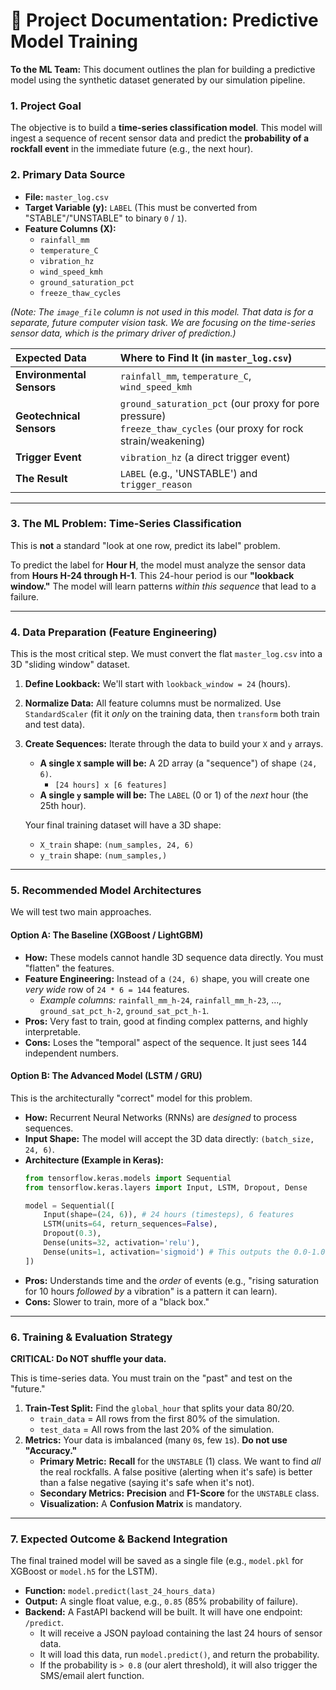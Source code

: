 # 📄 Project Documentation: Predictive Model Training

**To the ML Team:** This document outlines the plan for building a predictive model using the synthetic dataset generated by our simulation pipeline.

### 1. Project Goal

The objective is to build a **time-series classification model**. This model will ingest a sequence of recent sensor data and predict the **probability of a rockfall event** in the immediate future (e.g., the next hour).

### 2. Primary Data Source

* **File:** `master_log.csv`
* **Target Variable (y):** `LABEL` (This must be converted from "STABLE"/"UNSTABLE" to binary `0` / `1`).
* **Feature Columns (X):**
    * `rainfall_mm`
    * `temperature_C`
    * `vibration_hz`
    * `wind_speed_kmh`
    * `ground_saturation_pct`
    * `freeze_thaw_cycles`

*(Note: The `image_file` column is not used in this model. That data is for a separate, future computer vision task. We are focusing on the time-series sensor data, which is the primary driver of prediction.)*

| Expected Data | Where to Find It (in `master_log.csv`) |
| :--- | :--- |
| **Environmental Sensors** | `rainfall_mm`, `temperature_C`, `wind_speed_kmh` |
| **Geotechnical Sensors** | `ground_saturation_pct` (our proxy for pore pressure) <br> `freeze_thaw_cycles` (our proxy for rock strain/weakening) |
| **Trigger Event** | `vibration_hz` (a direct trigger event) |
| **The Result** | `LABEL` (e.g., 'UNSTABLE') and `trigger_reason` |

---

### 3. The ML Problem: Time-Series Classification

This is **not** a standard "look at one row, predict its label" problem.

To predict the label for **Hour H**, the model must analyze the sensor data from **Hours H-24 through H-1**. This 24-hour period is our **"lookback window."** The model will learn patterns *within this sequence* that lead to a failure.

---

### 4. Data Preparation (Feature Engineering)

This is the most critical step. We must convert the flat `master_log.csv` into a 3D "sliding window" dataset.

1.  **Define Lookback:** We'll start with `lookback_window = 24` (hours).
2.  **Normalize Data:** All feature columns must be normalized. Use `StandardScaler` (fit it *only* on the training data, then `transform` both train and test data).
3.  **Create Sequences:** Iterate through the data to build your `X` and `y` arrays.

    * **A single `X` sample will be:** A 2D array (a "sequence") of shape `(24, 6)`.
        * `[24 hours] x [6 features]`
    * **A single `y` sample will be:** The `LABEL` (0 or 1) of the *next* hour (the 25th hour).

    Your final training dataset will have a 3D shape:
    * `X_train` shape: `(num_samples, 24, 6)`
    * `y_train` shape: `(num_samples,)`

---

### 5. Recommended Model Architectures

We will test two main approaches.

#### Option A: The Baseline (XGBoost / LightGBM)

* **How:** These models cannot handle 3D sequence data directly. You must "flatten" the features.
* **Feature Engineering:** Instead of a `(24, 6)` shape, you will create one *very wide* row of `24 * 6 = 144` features.
    * *Example columns:* `rainfall_mm_h-24`, `rainfall_mm_h-23`, ..., `ground_sat_pct_h-2`, `ground_sat_pct_h-1`.
* **Pros:** Very fast to train, good at finding complex patterns, and highly interpretable.
* **Cons:** Loses the "temporal" aspect of the sequence. It just sees 144 independent numbers.

#### Option B: The Advanced Model (LSTM / GRU)

This is the architecturally "correct" model for this problem.

* **How:** Recurrent Neural Networks (RNNs) are *designed* to process sequences.
* **Input Shape:** The model will accept the 3D data directly: `(batch_size, 24, 6)`.
* **Architecture (Example in Keras):**
    ```python
    from tensorflow.keras.models import Sequential
    from tensorflow.keras.layers import Input, LSTM, Dropout, Dense

    model = Sequential([
        Input(shape=(24, 6)), # 24 hours (timesteps), 6 features
        LSTM(units=64, return_sequences=False),
        Dropout(0.3),
        Dense(units=32, activation='relu'),
        Dense(units=1, activation='sigmoid') # This outputs the 0.0-1.0 probability
    ])
    ```
* **Pros:** Understands time and the *order* of events (e.g., "rising saturation for 10 hours *followed by* a vibration" is a pattern it can learn).
* **Cons:** Slower to train, more of a "black box."

---

### 6. Training & Evaluation Strategy

**CRITICAL: Do NOT shuffle your data.**

This is time-series data. You must train on the "past" and test on the "future."

1.  **Train-Test Split:** Find the `global_hour` that splits your data 80/20.
    * `train_data` = All rows from the first 80% of the simulation.
    * `test_data` = All rows from the last 20% of the simulation.
2.  **Metrics:** Your data is imbalanced (many `0`s, few `1`s). **Do not use "Accuracy."**
    * **Primary Metric:** **Recall** for the `UNSTABLE` (1) class. We want to find *all* the real rockfalls. A false positive (alerting when it's safe) is better than a false negative (saying it's safe when it's not).
    * **Secondary Metrics:** **Precision** and **F1-Score** for the `UNSTABLE` class.
    * **Visualization:** A **Confusion Matrix** is mandatory.

---

### 7. Expected Outcome & Backend Integration

The final trained model will be saved as a single file (e.g., `model.pkl` for XGBoost or `model.h5` for the LSTM).

* **Function:** `model.predict(last_24_hours_data)`
* **Output:** A single float value, e.g., `0.85` (85% probability of failure).
* **Backend:** A FastAPI backend will be built. It will have one endpoint: `/predict`.
    * It will receive a JSON payload containing the last 24 hours of sensor data.
    * It will load this data, run `model.predict()`, and return the probability.
    * If the probability is `> 0.8` (our alert threshold), it will also trigger the SMS/email alert function.